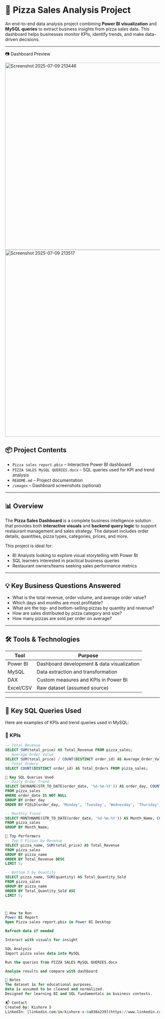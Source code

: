 # 🍕 Pizza Sales Analysis Project

An end-to-end data analysis project combining **Power BI visualization** and **MySQL queries** to extract business insights from pizza sales data. This dashboard helps businesses monitor KPIs, identify trends, and make data-driven decisions.

---
📷 Dashboard Preview

<img width="608" alt="Screenshot 2025-07-09 213446" src="https://github.com/user-attachments/assets/371af1ff-a72c-4114-87a9-e68789f6ffd1" />


<img width="607" alt="Screenshot 2025-07-09 213517" src="https://github.com/user-attachments/assets/3f909152-64c4-40bc-84c9-d5dd29247be1" />

## 📦 Project Contents

- `Pizza sales report.pbix` – Interactive Power BI dashboard
- `PIZZA SALES MySQL QUERIES.docx` – SQL queries used for KPI and trend analysis
- `README.md` – Project documentation
- `/images` – Dashboard screenshots (optional)

---

## 📊 Overview

The **Pizza Sales Dashboard** is a complete business intelligence solution that provides both **interactive visuals** and **backend query logic** to support restaurant management and sales strategy. The dataset includes order details, quantities, pizza types, categories, prices, and more.

This project is ideal for:
- BI Analysts looking to explore visual storytelling with Power BI
- SQL learners interested in practical business queries
- Restaurant owners/teams seeking sales performance metrics

---

## 💡 Key Business Questions Answered

- What is the total revenue, order volume, and average order value?
- Which days and months are most profitable?
- What are the top- and bottom-selling pizzas by quantity and revenue?
- How are sales distributed by pizza category and size?
- How many pizzas are sold per order on average?

---

## 🛠 Tools & Technologies

| Tool         | Purpose                                |
|--------------|----------------------------------------|
| Power BI     | Dashboard development & data visualization |
| MySQL        | Data extraction and transformation     |
| DAX          | Custom measures and KPIs in Power BI   |
| Excel/CSV    | Raw dataset (assumed source)           |

---

## 🧾 Key SQL Queries Used

Here are examples of KPIs and trend queries used in MySQL:

### 📌 KPIs

```sql
-- Total Revenue
SELECT SUM(total_price) AS Total_Revenue FROM pizza_sales;
-- Average Order Value
SELECT SUM(total_price) / COUNT(DISTINCT order_id) AS Average_Order_Value FROM pizza_sales;
-- Total Orders
SELECT COUNT(DISTINCT order_id) AS Total_Orders FROM pizza_sales;

🧾 Key SQL Queries Used
-- Daily Order Trend
SELECT DAYNAME(STR_TO_DATE(order_date, '%d-%m-%Y')) AS order_day, COUNT(DISTINCT order_id) AS total_orders
FROM pizza_sales
WHERE order_date IS NOT NULL
GROUP BY order_day
ORDER BY FIELD(order_day, 'Monday', 'Tuesday', 'Wednesday', 'Thursday', 'Friday', 'Saturday', 'Sunday');

-- Monthly Trend
SELECT MONTHNAME(STR_TO_DATE(order_date, '%d-%m-%Y')) AS Month_Name, COUNT(DISTINCT order_id) AS Total_Orders
FROM pizza_sales
GROUP BY Month_Name;

🥇 Top Performers
-- Top 5 Pizzas by Revenue
SELECT pizza_name, SUM(total_price) AS Total_Revenue
FROM pizza_sales
GROUP BY pizza_name
ORDER BY Total_Revenue DESC
LIMIT 5;

-- Bottom 5 by Quantity
SELECT pizza_name, SUM(quantity) AS Total_Quantity_Sold
FROM pizza_sales
GROUP BY pizza_name
ORDER BY Total_Quantity_Sold ASC
LIMIT 5;



🚀 How to Run
Power BI Report
Open Pizza sales report.pbix in Power BI Desktop

Refresh data if needed

Interact with visuals for insight

SQL Analysis
Import pizza sales data into MySQL

Run the queries from PIZZA SALES MySQL QUERIES.docx

Analyze results and compare with dashboard

📌 Notes
The dataset is for educational purposes.
Data is assumed to be cleaned and normalized.
Designed for learning BI and SQL fundamentals in business contexts.

📬 Contact
Created by: Kishore S
LinkedIn: [linkedin.com/in/kishore-s-8a038a239](https://www.linkedin.com/in/kishore-s-8a038a239/)


 
